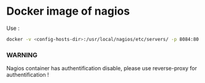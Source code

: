 # Docker image of nagios
Use :
```bash
docker -v <config-hosts-dir>:/usr/local/nagios/etc/servers/ -p 8084:80 hugome/docker-nagios-master
```
### WARNING
Nagios container has authentification disable, please use reverse-proxy for authentification !
